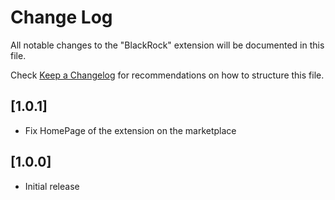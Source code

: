 # Change Log

All notable changes to the "BlackRock" extension will be documented in this file.

Check [Keep a Changelog](http://keepachangelog.com/) for recommendations on how to structure this file.

## [1.0.1]

- Fix HomePage of the extension on the marketplace

## [1.0.0]

- Initial release

